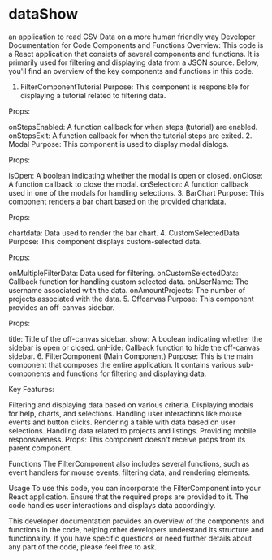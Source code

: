# dataShow
an application to read CSV Data on a more human friendly way
Developer Documentation for Code
Components and Functions Overview:
This code is a React application that consists of several components and functions. It is primarily used for filtering and displaying data from a JSON source. Below, you'll find an overview of the key components and functions in this code.

1. FilterComponentTutorial
Purpose: This component is responsible for displaying a tutorial related to filtering data.

Props:

onStepsEnabled: A function callback for when steps (tutorial) are enabled.
onStepsExit: A function callback for when the tutorial steps are exited.
2. Modal
Purpose: This component is used to display modal dialogs.

Props:

isOpen: A boolean indicating whether the modal is open or closed.
onClose: A function callback to close the modal.
onSelection: A function callback used in one of the modals for handling selections.
3. BarChart
Purpose: This component renders a bar chart based on the provided chartdata.

Props:

chartdata: Data used to render the bar chart.
4. CustomSelectedData
Purpose: This component displays custom-selected data.

Props:

onMultipleFilterData: Data used for filtering.
onCustomSelectedData: Callback function for handling custom selected data.
onUserName: The username associated with the data.
onAmountProjects: The number of projects associated with the data.
5. Offcanvas
Purpose: This component provides an off-canvas sidebar.

Props:

title: Title of the off-canvas sidebar.
show: A boolean indicating whether the sidebar is open or closed.
onHide: Callback function to hide the off-canvas sidebar.
6. FilterComponent (Main Component)
Purpose: This is the main component that composes the entire application. It contains various sub-components and functions for filtering and displaying data.

Key Features:

Filtering and displaying data based on various criteria.
Displaying modals for help, charts, and selections.
Handling user interactions like mouse events and button clicks.
Rendering a table with data based on user selections.
Handling data related to projects and listings.
Providing mobile responsiveness.
Props: This component doesn't receive props from its parent component.

Functions
The FilterComponent also includes several functions, such as event handlers for mouse events, filtering data, and rendering elements.

Usage
To use this code, you can incorporate the FilterComponent into your React application. Ensure that the required props are provided to it. The code handles user interactions and displays data accordingly.

This developer documentation provides an overview of the components and functions in the code, helping other developers understand its structure and functionality. If you have specific questions or need further details about any part of the code, please feel free to ask.
